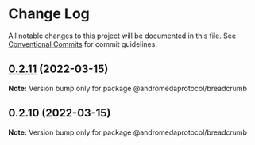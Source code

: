 # Change Log

All notable changes to this project will be documented in this file.
See [Conventional Commits](https://conventionalcommits.org) for commit guidelines.

## [0.2.11](https://github.com/andromedaprotocol/design-system/compare/@andromedaprotocol/breadcrumb@0.2.10...@andromedaprotocol/breadcrumb@0.2.11) (2022-03-15)

**Note:** Version bump only for package @andromedaprotocol/breadcrumb





## 0.2.10 (2022-03-15)

**Note:** Version bump only for package @andromedaprotocol/breadcrumb
